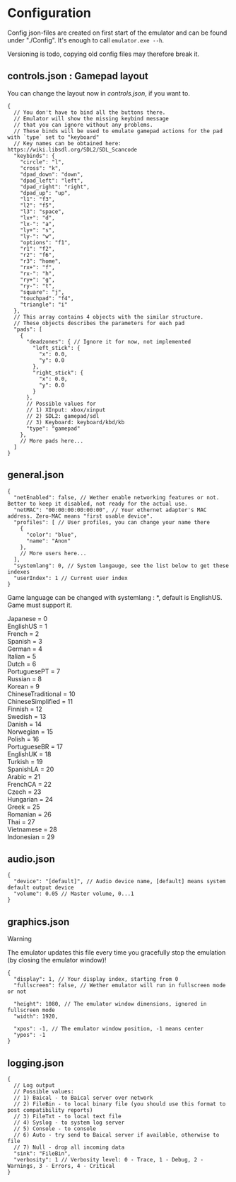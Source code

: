 # Configuration

Config json-files are created on first start of the emulator and can be found under "./Config". It's enough to call `emulator.exe --h`.

Versioning is todo, copying old config files may therefore break it.

## controls.json : Gamepad layout

You can change the layout now in _controls.json_, if you want to.

```jsonc
{
  // You don't have to bind all the buttons there.
  // Emulator will show the missing keybind message
  // that you can ignore without any problems.
  // These binds will be used to emulate gamepad actions for the pad with `type` set to "keyboard"
  // Key names can be obtained here: https://wiki.libsdl.org/SDL2/SDL_Scancode
  "keybinds": {
    "circle": "l",
    "cross": "k",
    "dpad_down": "down",
    "dpad_left": "left",
    "dpad_right": "right",
    "dpad_up": "up",
    "l1": "f3",
    "l2": "f5",
    "l3": "space",
    "lx+": "d",
    "lx-": "a",
    "ly+": "s",
    "ly-": "w",
    "options": "f1",
    "r1": "f2",
    "r2": "f6",
    "r3": "home",
    "rx+": "f",
    "rx-": "h",
    "ry+": "g",
    "ry-": "t",
    "square": "j",
    "touchpad": "f4",
    "triangle": "i"
  },
  // This array contains 4 objects with the similar structure.
  // These objects describes the parameters for each pad
  "pads": [
    {
      "deadzones": { // Ignore it for now, not implemented
        "left_stick": {
          "x": 0.0,
          "y": 0.0
        },
        "right_stick": {
          "x": 0.0,
          "y": 0.0
        }
      },
      // Possible values for
      // 1) XInput: xbox/xinput
      // 2) SDL2: gamepad/sdl
      // 3) Keyboard: keyboard/kbd/kb
      "type": "gamepad"
    },
    // More pads here...
  ]
}
```

## general.json

```jsonc
{
  "netEnabled": false, // Wether enable networking features or not. Better to keep it disabled, not ready for the actual use.
  "netMAC": "00:00:00:00:00:00", // Your ethernet adapter's MAC address. Zero-MAC means "first usable device".
  "profiles": [ // User profiles, you can change your name there
    {
      "color": "blue",
      "name": "Anon"
    },
    // More users here...
  ],
  "systemlang": 0, // System langauge, see the list below to get these indexes
  "userIndex": 1 // Current user index
}

```

Game language can be changed with systemlang : *, default is EnglishUS. Game must support it.

  Japanese           = 0 \
  EnglishUS          = 1 \
  French             = 2 \
  Spanish            = 3 \
  German             = 4 \
  Italian            = 5 \
  Dutch              = 6 \
  PortuguesePT       = 7 \
  Russian            = 8 \
  Korean             = 9 \
  ChineseTraditional = 10 \
  ChineseSimplified  = 11 \
  Finnish            = 12 \
  Swedish            = 13 \
  Danish             = 14 \
  Norwegian          = 15 \
  Polish             = 16 \
  PortugueseBR       = 17 \
  EnglishUK          = 18 \
  Turkish            = 19 \
  SpanishLA          = 20 \
  Arabic             = 21 \
  FrenchCA           = 22 \
  Czech              = 23 \
  Hungarian          = 24 \
  Greek              = 25 \
  Romanian           = 26 \
  Thai               = 27 \
  Vietnamese         = 28 \
  Indonesian         = 29

## audio.json

```jsonc
{
  "device": "[default]", // Audio device name, [default] means system default output device
  "volume": 0.05 // Master volume, 0...1
}
```

## graphics.json

> [!WARNING]
> The emulator updates this file every time you gracefully stop the emulation \(by closing the emulator window\)!

```jsonc
{
  "display": 1, // Your display index, starting from 0
  "fullscreen": false, // Wether emulator will run in fullscreen mode or not

  "height": 1080, // The emulator window dimensions, ignored in fullscreen mode
  "width": 1920,

  "xpos": -1, // The emulator window position, -1 means center
  "ypos": -1
}
```

## logging.json

```jsonc
{
  // Log output
  // Possible values:
  // 1) Baical - to Baical server over network
  // 2) FileBin - to local binary file (you should use this format to post compatibility reports)
  // 3) FileTxt - to local text file
  // 4) Syslog - to system log server
  // 5) Console - to console
  // 6) Auto - try send to Baical server if available, otherwise to file
  // 7) Null - drop all incoming data
  "sink": "FileBin",
  "verbosity": 1 // Verbosity level: 0 - Trace, 1 - Debug, 2 - Warnings, 3 - Errors, 4 - Critical
}
```
